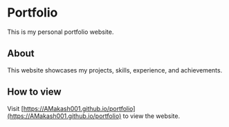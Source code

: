 # Portfolio

This is my personal portfolio website.

## About

This website showcases my projects, skills, experience, and achievements.

## How to view

Visit [https://AMakash001.github.io/portfolio](https://AMakash001.github.io/portfolio) to view the website.
